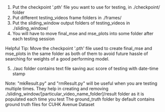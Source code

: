 1. Put the checkpoint '.pth' file you want to use for testing, in ./checkpoint/ folder
2. Put different testing_videos frame folders in ./frames/
3. Put the sliding_window output folders of testing_videos in ./sliding_window/
4. You will have to move final_mse and mse_plots into some folder after each testing session

Helpful Tip: Move the checkpoint '.pth' file used to create final_mse and mse_plots in the same folder as both of them to avoid future hassle of searching for weights of a good performing model.

5. ./auc folder contains text file saving auc score of testing with date-time stamp


Note: "mkResult.py" and "rmResult.py" will be useful when you are testing multiple times.
      They help in creating and removing ./sliding_window/[particular_video_name_folder]/result folder as it is populated each time you test
      The ground_truth folder by default contains ground truth files for CUHK Avenue Dataset

